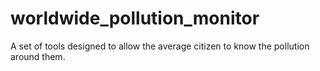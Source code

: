 # worldwide_pollution_monitor
A set of tools designed to allow the average citizen to know the pollution around them.
